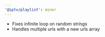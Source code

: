 ```yaml
---
'@iptv/playlist': minor
---
```


- Fixes infinite loop on random strings
- Handles multiple urls with a new urls array
